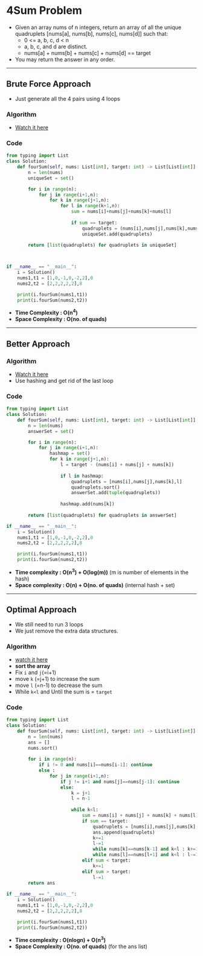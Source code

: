# 4Sum Problem 

- Given an array nums of n integers, return an array of all the unique quadruplets [nums[a], nums[b], nums[c], nums[d]] such that:
    - 0 <= a, b, c, d < n
    - a, b, c, and d are distinct.
    - nums[a] + nums[b] + nums[c] + nums[d] == target
- You may return the answer in any order.

---

## Brute Force Approach 

- Just generate all the 4 pairs using 4 loops 

### Algorithm

- [Watch it here](https://youtu.be/eD95WRfh81c?si=MmEjnUJGH9R44eb-&t=144)

### Code 

```python 
from typing import List
class Solution:
    def fourSum(self, nums: List[int], target: int) -> List[List[int]]:
        n = len(nums)
        uniqueSet = set()

        for i in range(n):
            for j in range(i+1,n):
                for k in range(j+1,n):
                    for l in range(k+1,n):
                        sum = nums[i]+nums[j]+nums[k]+nums[l]
                        
                        if sum == target:
                            quadruplets = (nums[i],nums[j],nums[k],nums[l])
                            uniqueSet.add(quadruplets)
        
        return [list(quadruplets) for quadruplets in uniqueSet]



if __name__ == "__main__":
    i = Solution()
    nums1,t1 = [1,0,-1,0,-2,2],0
    nums2,t2 = [2,2,2,2,2],8

    print(i.fourSum(nums1,t1))
    print(i.fourSum(nums2,t2))
```
- **Time Complexity : O(n<sup>4</sup>)**
- **Space Complexity : O(no. of quads)**

---

## Better Approach 

### Algorithm 

- [Watch it here](https://youtu.be/eD95WRfh81c?si=5dR29FYcg8qFhtFq&t=376)
- Use hashing and get rid of the last loop

### Code 

```python
from typing import List
class Solution:
    def fourSum(self, nums: List[int], target: int) -> List[List[int]]:
        n = len(nums)
        answerSet = set()

        for i in range(n):
            for j in range(i+1,n):
                hashmap = set()
                for k in range(j+1,n):
                    l = target - (nums[i] + nums[j] + nums[k])
                    
                    if l in hashmap:
                        quadruplets = [nums[i],nums[j],nums[k],l]
                        quadruplets.sort()
                        answerSet.add(tuple(quadruplets))
                    
                    hashmap.add(nums[k]) 
        
        return [list(quadruplets) for quadruplets in answerSet]

if __name__ == "__main__":
    i = Solution()
    nums1,t1 = [1,0,-1,0,-2,2],0
    nums2,t2 = [2,2,2,2,2],8

    print(i.fourSum(nums1,t1))
    print(i.fourSum(nums2,t2))
```
- **Time complexity : O(n<sup>3</sup>) + O(log(m))** (m is number of elements in the hash)
- **Space complexity : O(n) + O(no. of quads)** (internal hash + set)

---

## Optimal Approach 

- We still need to run 3 loops
- We just remove the extra data structures.

### Algorithm 

- [watch it here](https://youtu.be/eD95WRfh81c?si=7Zr0R64z5MOtC5kD&t=912)
- **sort the array**
- Fix `i` and `j`(=i+1)
- move `k` (=j+1) to increase the sum 
- move `l` (=n-1) to decrease the sum 
- While `k<l` and Until the sum is = `target` 

### Code 

```python 
from typing import List
class Solution:
    def fourSum(self, nums: List[int], target: int) -> List[List[int]]:
        n = len(nums)
        ans = []
        nums.sort()
        
        for i in range(n):
            if i != 0 and nums[i]==nums[i-1]: continue 
            else : 
                for j in range(i+1,n):
                    if j != i+1 and nums[j]==nums[j-1]: continue
                    else:
                        k = j+1
                        l = n-1
                        
                        while k<l:
                            sum = nums[i] + nums[j] + nums[k] + nums[l]
                            if sum == target:
                                quadruplets = [nums[i],nums[j],nums[k],nums[l]]
                                ans.append(quadruplets)
                                k+=1
                                l-=1
                                while nums[k]==nums[k-1] and k<l : k+=1
                                while nums[l]==nums[l+1] and k<l : l-=1
                            elif sum < target:
                                k+=1
                            elif sum > target:
                                l-=1
        return ans
        
if __name__ == "__main__":
    i = Solution()
    nums1,t1 = [1,0,-1,0,-2,2],0
    nums2,t2 = [2,2,2,2,2],8

    print(i.fourSum(nums1,t1))
    print(i.fourSum(nums2,t2))
```
- **Time complexity : O(nlogn) + O(n<sup>3</sup>)**
- **Space Complexity : O(no. of quads)**    (for the ans list)